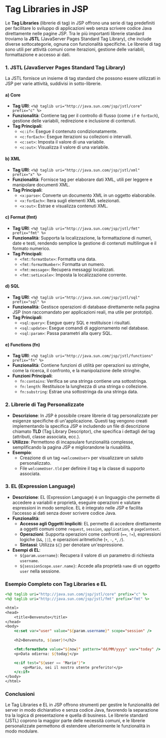 # Tag Libraries in JSP

Le **Tag Libraries** (librerie di tag) in JSP offrono una serie di tag predefiniti per facilitare lo sviluppo di applicazioni web senza scrivere codice Java direttamente nelle pagine JSP. Tra le più importanti librerie standard troviamo la **JSTL** (JavaServer Pages Standard Tag Library), che include diverse sottocategorie, ognuna con funzionalità specifiche. Le librerie di tag sono utili per attività comuni come iterazioni, gestione delle variabili, formattazione e accesso ai dati.

### 1. **JSTL (JavaServer Pages Standard Tag Library)**

La JSTL fornisce un insieme di tag standard che possono essere utilizzati in JSP per varie attività, suddivisi in sotto-librerie.

#### a) **Core**

- **Tag URI**: `<%@ taglib uri="http://java.sun.com/jsp/jstl/core" prefix="c" %>`
- **Funzionalità**: Contiene tag per il controllo di flusso (come `if` e `forEach`), gestione delle variabili, redirezione e inclusione di contenuti.
- **Tag Principali**:
  - `<c:if>`: Esegue il contenuto condizionatamente.
  - `<c:forEach>`: Esegue iterazioni su collezioni o intervalli.
  - `<c:set>`: Imposta il valore di una variabile.
  - `<c:out>`: Visualizza il valore di una variabile.

#### b) **XML**

- **Tag URI**: `<%@ taglib uri="http://java.sun.com/jsp/jstl/xml" prefix="x" %>`
- **Funzionalità**: Fornisce tag per elaborare dati XML, utili per leggere e manipolare documenti XML.
- **Tag Principali**:
  - `<x:parse>`: Converte un documento XML in un oggetto elaborabile.
  - `<x:forEach>`: Itera sugli elementi XML selezionati.
  - `<x:out>`: Estrae e visualizza contenuti XML.

#### c) **Format (fmt)**

- **Tag URI**: `<%@ taglib uri="http://java.sun.com/jsp/jstl/fmt" prefix="fmt" %>`
- **Funzionalità**: Supporta la localizzazione, la formattazione di numeri, date e testi, rendendo semplice la gestione di contenuti multilingue e il formato numerico.
- **Tag Principali**:
  - `<fmt:formatDate>`: Formatta una data.
  - `<fmt:formatNumber>`: Formatta un numero.
  - `<fmt:message>`: Recupera messaggi localizzati.
  - `<fmt:setLocale>`: Imposta la localizzazione corrente.

#### d) **SQL**

- **Tag URI**: `<%@ taglib uri="http://java.sun.com/jsp/jstl/sql" prefix="sql" %>`
- **Funzionalità**: Gestisce operazioni di database direttamente nella pagina JSP (non raccomandato per applicazioni reali, ma utile per prototipi).
- **Tag Principali**:
  - `<sql:query>`: Esegue query SQL e restituisce i risultati.
  - `<sql:update>`: Esegue comandi di aggiornamento nel database.
  - `<sql:param>`: Passa parametri alla query SQL.

#### e) **Functions (fn)**

- **Tag URI**: `<%@ taglib uri="http://java.sun.com/jsp/jstl/functions" prefix="fn" %>`
- **Funzionalità**: Contiene funzioni di utilità per operazioni su stringhe, come la ricerca, il confronto, e la manipolazione delle stringhe.
- **Funzioni Principali**:
  - `fn:contains`: Verifica se una stringa contiene una sottostringa.
  - `fn:length`: Restituisce la lunghezza di una stringa o collezione.
  - `fn:substring`: Estrae una sottostringa da una stringa data.

### 2. **Librerie di Tag Personalizzate**

- **Descrizione**: In JSP è possibile creare librerie di tag personalizzate per esigenze specifiche di un'applicazione. Questi tag vengono creati implementando la specifica JSP e includendo un file di descrizione chiamato **TLD** (Tag Library Descriptor), che specifica i dettagli del tag (attributi, classe associata, ecc.).
- **Utilizzo**: Permettono di incapsulare funzionalità complesse, semplificando la pagina JSP e migliorandone la riusabilità.
- **Esempio**:
  - Creazione di un tag `<welcomeUser>` per visualizzare un saluto personalizzato.
  - File `welcomeUser.tld` per definire il tag e la classe di supporto associata.

### 3. **EL (Expression Language)**

- **Descrizione**: EL (Expression Language) è un linguaggio che permette di accedere a variabili e proprietà, eseguire operazioni e valutare espressioni in modo semplice. EL è integrato nelle JSP e facilita l’accesso ai dati senza dover scrivere codice Java.
- **Funzionalità**:
  - **Accesso agli Oggetti Impliciti**: EL permette di accedere direttamente a oggetti comuni come `request`, `session`, `application`, e `pageContext`.
  - **Operazioni**: Supporta operazioni come confronti (`==`, `!=`), espressioni logiche (`&&`, `||`), e operazioni aritmetiche (`+`, `-`, `*`, `/`).
  - **Sintassi**: Utilizza `${}` per denotare un'espressione.
- **Esempi di EL**:
  - `${param.username}`: Recupera il valore di un parametro di richiesta `username`.
  - `${sessionScope.user.name}`: Accede alla proprietà `name` di un oggetto `user` nella sessione.

### Esempio Completo con Tag Libraries e EL

```jsp
<%@ taglib uri="http://java.sun.com/jsp/jstl/core" prefix="c" %>
<%@ taglib uri="http://java.sun.com/jsp/jstl/fmt" prefix="fmt" %>

<html>
<head>
    <title>Benvenuto</title>
</head>
<body>
    <c:set var="user" value="${param.username}" scope="session" />
    
    <h2>Benvenuto, ${user}!</h2>

    <fmt:formatDate value="${now}" pattern="dd/MM/yyyy" var="today" />
    <p>Data odierna: ${today}</p>

    <c:if test="${user == 'Mario'}">
        <p>Mario, sei il nostro utente preferito!</p>
    </c:if>
</body>
</html>
```

### Conclusioni

Le Tag Libraries e EL in JSP offrono strumenti per gestire le funzionalità del server in modo dichiarativo e senza codice Java, favorendo la separazione tra la logica di presentazione e quella di business. Le librerie standard (JSTL) coprono la maggior parte delle necessità comuni, e le librerie personalizzate permettono di estendere ulteriormente le funzionalità in modo modulare.
